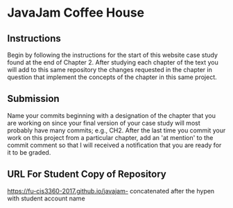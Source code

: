 # JavaJam Coffee House
## Instructions
Begin by following the instructions for the start of this website case study found at the end of Chapter 2. After studying each chapter of the text you will add to this same repository the changes requested in the chapter in question that implement the concepts of the chapter in this same project. 
## Submission
Name your commits beginning with a designation of the chapter that you are working on since your final version of your case study will most probably have many commits; e.g., CH2. After the last time you commit your work on this project from a particular chapter, add an 'at mention' to the commit comment so that I will received a notification that you are ready for it to be graded.
## URL For Student Copy of Repository
https://fu-cis3360-2017.github.io/javajam- concatenated after the hypen with student account name
